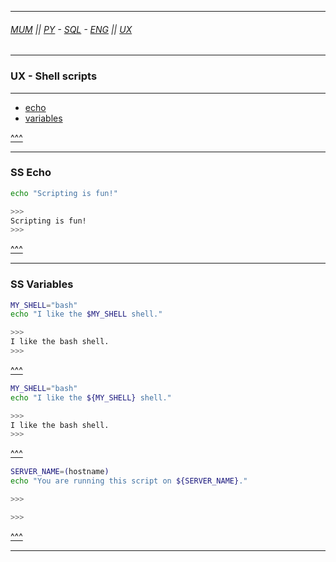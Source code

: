 
---

###### [MUM](https://github.com/ttltrk/PRG/blob/master/MUM.MD) || [PY](https://github.com/ttltrk/PRG/blob/master/PY/DOC/PYF/PYF.MD) - [SQL](https://github.com/ttltrk/DB/blob/master/SQL/DOC/OSM/OSQLM/SQLM/SQLM.MD) - [ENG](https://github.com/ttltrk/ELSE/blob/master/LAN/ENG/LE.MD) || [UX](https://github.com/ttltrk/ELSE/blob/master/M/UX/UX.MD)

---

<h3 id='^'>UX - Shell scripts</h3>

---

* <a href='#echo'>echo</a>
* <a href='#variables'>variables</a>

<a href='#^'>^^^</a>

---

<h3 id='echo'>SS Echo</h3>

```bash
echo "Scripting is fun!"

>>>
Scripting is fun!
>>>
```

<a href='#^'>^^^</a>

---

<h3 id='variables'>SS Variables</h3>

```bash
MY_SHELL="bash"
echo "I like the $MY_SHELL shell."

>>>
I like the bash shell.
>>>
```

<a href='#^'>^^^</a>

```bash
MY_SHELL="bash"
echo "I like the ${MY_SHELL} shell."

>>>
I like the bash shell.
>>>
```

<a href='#^'>^^^</a>

```bash
SERVER_NAME=(hostname)
echo "You are running this script on ${SERVER_NAME}."

>>>

>>>
```

<a href='#^'>^^^</a>

---
